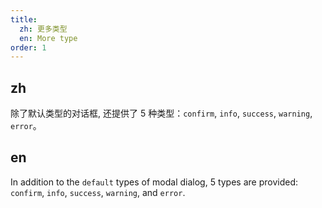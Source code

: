 ```yaml
---
title:
  zh: 更多类型
  en: More type
order: 1
---
```


## zh

除了默认类型的对话框, 还提供了 5 种类型：`confirm`, `info`, `success`, `warning`, `error`。

## en

In addition to the `default` types of modal dialog, 5 types are provided: `confirm`, `info`, `success`, `warning`, and `error`.
